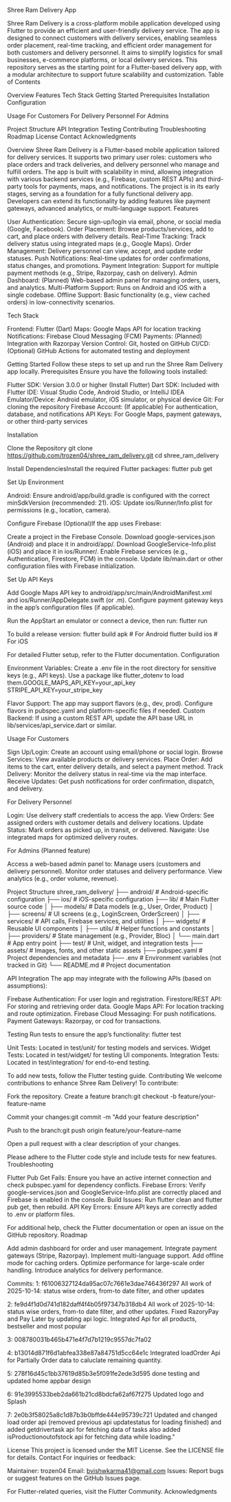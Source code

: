 Shree Ram Delivery App
 
Shree Ram Delivery is a cross-platform mobile application developed using Flutter to provide an efficient and user-friendly delivery service. The app is designed to connect customers with delivery services, enabling seamless order placement, real-time tracking, and efficient order management for both customers and delivery personnel. It aims to simplify logistics for small businesses, e-commerce platforms, or local delivery services.
This repository serves as the starting point for a Flutter-based delivery app, with a modular architecture to support future scalability and customization.
Table of Contents

Overview
Features
Tech Stack
Getting Started
Prerequisites
Installation
Configuration


Usage
For Customers
For Delivery Personnel
For Admins


Project Structure
API Integration
Testing
Contributing
Troubleshooting
Roadmap
License
Contact
Acknowledgments

Overview
Shree Ram Delivery is a Flutter-based mobile application tailored for delivery services. It supports two primary user roles: customers who place orders and track deliveries, and delivery personnel who manage and fulfill orders. The app is built with scalability in mind, allowing integration with various backend services (e.g., Firebase, custom REST APIs) and third-party tools for payments, maps, and notifications.
The project is in its early stages, serving as a foundation for a fully functional delivery app. Developers can extend its functionality by adding features like payment gateways, advanced analytics, or multi-language support.
Features

User Authentication: Secure sign-up/login via email, phone, or social media (Google, Facebook).
Order Placement: Browse products/services, add to cart, and place orders with delivery details.
Real-Time Tracking: Track delivery status using integrated maps (e.g., Google Maps).
Order Management: Delivery personnel can view, accept, and update order statuses.
Push Notifications: Real-time updates for order confirmations, status changes, and promotions.
Payment Integration: Support for multiple payment methods (e.g., Stripe, Razorpay, cash on delivery).
Admin Dashboard: (Planned) Web-based admin panel for managing orders, users, and analytics.
Multi-Platform Support: Runs on Android and iOS with a single codebase.
Offline Support: Basic functionality (e.g., view cached orders) in low-connectivity scenarios.

Tech Stack

Frontend: Flutter (Dart)
Maps: Google Maps API for location tracking
Notifications: Firebase Cloud Messaging (FCM)
Payments: (Planned) Integration with Razorpay
Version Control: Git, hosted on GitHub
CI/CD: (Optional) GitHub Actions for automated testing and deployment

Getting Started
Follow these steps to set up and run the Shree Ram Delivery app locally.
Prerequisites
Ensure you have the following tools installed:

Flutter SDK: Version 3.0.0 or higher (Install Flutter)
Dart SDK: Included with Flutter
IDE: Visual Studio Code, Android Studio, or IntelliJ IDEA
Emulator/Device: Android emulator, iOS simulator, or physical device
Git: For cloning the repository
Firebase Account: (If applicable) For authentication, database, and notifications
API Keys: For Google Maps, payment gateways, or other third-party services

Installation

Clone the Repository
git clone https://github.com/trozen04/shree_ram_delivery.git
cd shree_ram_delivery


Install DependenciesInstall the required Flutter packages:
flutter pub get


Set Up Environment

Android: Ensure android/app/build.gradle is configured with the correct minSdkVersion (recommended: 21).
iOS: Update ios/Runner/Info.plist for permissions (e.g., location, camera).


Configure Firebase (Optional)If the app uses Firebase:

Create a project in the Firebase Console.
Download google-services.json (Android) and place it in android/app/.
Download GoogleService-Info.plist (iOS) and place it in ios/Runner/.
Enable Firebase services (e.g., Authentication, Firestore, FCM) in the console.
Update lib/main.dart or other configuration files with Firebase initialization.


Set Up API Keys

Add Google Maps API key to android/app/src/main/AndroidManifest.xml and ios/Runner/AppDelegate.swift (or .m).
Configure payment gateway keys in the app’s configuration files (if applicable).


Run the AppStart an emulator or connect a device, then run:
flutter run

To build a release version:
flutter build apk  # For Android
flutter build ios  # For iOS



For detailed Flutter setup, refer to the Flutter documentation.
Configuration

Environment Variables: Create a .env file in the root directory for sensitive keys (e.g., API keys). Use a package like flutter_dotenv to load them.GOOGLE_MAPS_API_KEY=your_api_key
STRIPE_API_KEY=your_stripe_key


Flavor Support: The app may support flavors (e.g., dev, prod). Configure flavors in pubspec.yaml and platform-specific files if needed.
Custom Backend: If using a custom REST API, update the API base URL in lib/services/api_service.dart or similar.

Usage
For Customers

Sign Up/Login: Create an account using email/phone or social login.
Browse Services: View available products or delivery services.
Place Order: Add items to the cart, enter delivery details, and select a payment method.
Track Delivery: Monitor the delivery status in real-time via the map interface.
Receive Updates: Get push notifications for order confirmation, dispatch, and delivery.

For Delivery Personnel

Login: Use delivery staff credentials to access the app.
View Orders: See assigned orders with customer details and delivery locations.
Update Status: Mark orders as picked up, in transit, or delivered.
Navigate: Use integrated maps for optimized delivery routes.

For Admins
(Planned feature)

Access a web-based admin panel to:
Manage users (customers and delivery personnel).
Monitor order statuses and delivery performance.
View analytics (e.g., order volume, revenue).



Project Structure
shree_ram_delivery/
├── android/                 # Android-specific configuration
├── ios/                     # iOS-specific configuration
├── lib/                     # Main Flutter source code
│   ├── models/              # Data models (e.g., User, Order, Product)
│   ├── screens/             # UI screens (e.g., LoginScreen, OrderScreen)
│   ├── services/            # API calls, Firebase services, and utilities
│   ├── widgets/             # Reusable UI components
│   ├── utils/               # Helper functions and constants
│   ├── providers/           # State management (e.g., Provider, Bloc)
│   └── main.dart            # App entry point
├── test/                    # Unit, widget, and integration tests
├── assets/                  # Images, fonts, and other static assets
├── pubspec.yaml             # Project dependencies and metadata
├── .env                     # Environment variables (not tracked in Git)
└── README.md                # Project documentation

API Integration
The app may integrate with the following APIs (based on assumptions):

Firebase Authentication: For user login and registration.
Firestore/REST API: For storing and retrieving order data.
Google Maps API: For location tracking and route optimization.
Firebase Cloud Messaging: For push notifications.
Payment Gateways: Razorpay, or cod for transactions.

Testing
Run tests to ensure the app’s functionality:
flutter test


Unit Tests: Located in test/unit/ for testing models and services.
Widget Tests: Located in test/widget/ for testing UI components.
Integration Tests: Located in test/integration/ for end-to-end testing.

To add new tests, follow the Flutter testing guide.
Contributing
We welcome contributions to enhance Shree Ram Delivery! To contribute:

Fork the repository.
Create a feature branch:git checkout -b feature/your-feature-name


Commit your changes:git commit -m "Add your feature description"


Push to the branch:git push origin feature/your-feature-name


Open a pull request with a clear description of your changes.

Please adhere to the Flutter code style and include tests for new features.
Troubleshooting

Flutter Pub Get Fails: Ensure you have an active internet connection and check pubspec.yaml for dependency conflicts.
Firebase Errors: Verify google-services.json and GoogleService-Info.plist are correctly placed and Firebase is enabled in the console.
Build Issues: Run flutter clean and flutter pub get, then rebuild.
API Key Errors: Ensure API keys are correctly added to .env or platform files.

For additional help, check the Flutter documentation or open an issue on the GitHub repository.
Roadmap

 Add admin dashboard for order and user management.
 Integrate payment gateways (Stripe, Razorpay).
 Implement multi-language support.
 Add offline mode for caching orders.
 Optimize performance for large-scale order handling.
 Introduce analytics for delivery performance.

Commits:
1: f61006327124da95ac07c7661e3dae746436f297
All work of 2025-10-14: status wise orders, from-to date filter, and other updates

2: fe9d4f1d0d741d182daff4f4b05f97347b318db4
All work of 2025-10-14: status wise orders, from-to date filter, and other updates. Fixed RazoryPay and Pay Later by updating api logic. Integrated Api for all products, bestseller and most popular

3: 008780031b465b471e4f7d7b1219c9557dc7fa02

4: b13014d871f6d1abfea338e87a84751d5cc64e1c
Integrated loadOrder Api for Partially Order data to caluclate remaining quantity.

5: 278f16d45c1bb37619d85b3e5f091fe2ede3d595
done testing and updated home appbar design

6: 91e3995533beb2da661b21cd8bdcfa62af67f275
Updated logo and Splash

7: 2e0b3f58025a8c1d87b3b0bffde444e95739c721
Updated and changed load order api (removed previous api updatestatus for loading finished) 
and added getdrivertask api for fetching data of tasks also added isProductionoutofstock api for fetching data while loading."


License
This project is licensed under the MIT License. See the LICENSE file for details.
Contact
For inquiries or feedback:

Maintainer: trozen04
Email: bvishwkarma41@gmail.com
Issues: Report bugs or suggest features on the GitHub Issues page.

For Flutter-related queries, visit the Flutter Community.
Acknowledgments